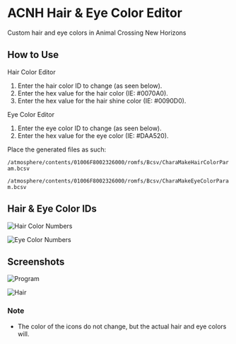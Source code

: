 # ACNH Hair & Eye Color Editor

Custom hair and eye colors in Animal Crossing New Horizons

## How to Use
Hair Color Editor
1. Enter the hair color ID to change (as seen below).
2. Enter the hex value for the hair color (IE: #0070A0).
3. Enter the hex value for the hair shine color (IE: #0090D0).

Eye Color Editor
1. Enter the eye color ID to change (as seen below).
2. Enter the hex value for the eye color (IE: #DAA520).

Place the generated files as such:

`/atmosphere/contents/01006F8002326000/romfs/Bcsv/CharaMakeHairColorParam.bcsv`

`/atmosphere/contents/01006F8002326000/romfs/Bcsv/CharaMakeEyeColorParam.bcsv`

## Hair & Eye Color IDs

![Hair Color Numbers](https://cdn.discordapp.com/attachments/690636519362265198/726151044245094430/screenshot.png)

![Eye Color Numbers](https://i.gyazo.com/65e617c86cd5953aa89eda99fc763d3f.png)


## Screenshots

![Program](https://i.gyazo.com/25a9ea44b183ba29b4469f2ed034dd85.png)

![Hair](https://i.gyazo.com/5783be33e63c9ad01a1287699a5ea51a.png)

### Note
- The color of the icons do not change, but the actual hair and eye colors will.
